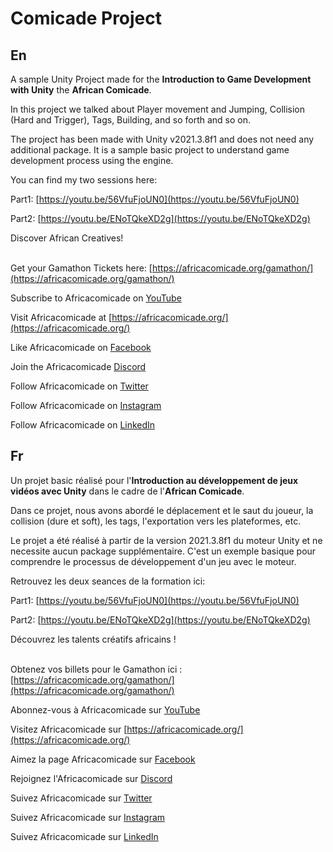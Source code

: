 # Comicade Project
## En
A sample Unity Project made for the **Introduction to Game Development with Unity** the **African Comicade**.

In this project we talked about Player movement and Jumping, Collision (Hard and Trigger), Tags, Building, and so forth and so on.

The project has been made with Unity v2021.3.8f1 and does not need any additional package. It is a sample basic project to understand game development process using the engine.

You can find my two sessions here:

Part1: [https://youtu.be/56VfuFjoUN0](https://youtu.be/56VfuFjoUN0)

Part2: [https://youtu.be/ENoTQkeXD2g](https://youtu.be/ENoTQkeXD2g)


Discover African Creatives!
<br>
<br>

Get your Gamathon Tickets here: [https://africacomicade.org/gamathon/](https://africacomicade.org/gamathon/)

Subscribe to Africacomicade on [YouTube](http://bit.ly/AfricacomicadeOnYoutube)

Visit Africacomicade  at [https://africacomicade.org/](https://africacomicade.org/)
  
Like Africacomicade on [Facebook](https://facebook.com/africacomicade)
  
Join the Africacomicade [Discord](https://discord.gg/mNatgSMz)
  
Follow Africacomicade on [Twitter](https://twitter.com/africacomicade)
  
Follow Africacomicade on [Instagram](https://www.instagram.com/africacomicade/)
  
Follow Africacomicade on [LinkedIn](https://www.linkedin.com/company/africacomicade/)


## Fr

Un projet basic réalisé pour l'**Introduction au développement de jeux vidéos avec Unity** dans le cadre de l'**African Comicade**.

Dans ce projet, nous avons abordé le déplacement et le saut du joueur, la collision (dure et soft), les tags, l'exportation vers les plateformes, etc.

Le projet a été réalisé à partir de la version 2021.3.8f1 du moteur Unity et ne necessite aucun package supplémentaire. C'est un exemple basique pour comprendre le processus de développement d'un jeu avec le moteur.

Retrouvez les deux seances de la formation ici:

Part1: [https://youtu.be/56VfuFjoUN0](https://youtu.be/56VfuFjoUN0)

Part2: [https://youtu.be/ENoTQkeXD2g](https://youtu.be/ENoTQkeXD2g)


Découvrez les talents créatifs africains !  
<br>

Obtenez vos billets pour le Gamathon ici : [https://africacomicade.org/gamathon/](https://africacomicade.org/gamathon/)
  
Abonnez-vous à Africacomicade sur [YouTube](http://bit.ly/AfricacomicadeOnYoutube)
  
Visitez Africacomicade sur [https://africacomicade.org/](https://africacomicade.org/)
  
Aimez la page Africacomicade sur [Facebook](https://facebook.com/africacomicade)
  
Rejoignez l'Africacomicade sur [Discord](https://discord.gg/mNatgSMz)
  
Suivez Africacomicade sur [Twitter](https://twitter.com/africacomicade)
  
Suivez Africacomicade sur [Instagram](https://www.instagram.com/africacomicade/)
  
Suivez Africacomicade sur [LinkedIn](https://www.linkedin.com/company/africacomicade/)
